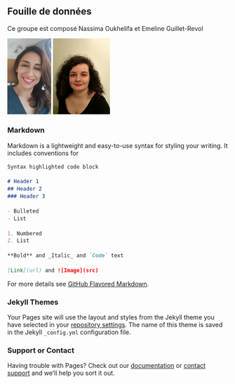 ## Fouille de données

Ce groupe est composé Nassima Oukhelifa et Emeline Guillet-Revol

<img src="IMG_20190819_181041.jpg" width="100"> <img src="Photos_Emeline.jpg" width="130">

### Markdown

Markdown is a lightweight and easy-to-use syntax for styling your writing. It includes conventions for

```markdown
Syntax highlighted code block

# Header 1
## Header 2
### Header 3

- Bulleted
- List

1. Numbered
2. List

**Bold** and _Italic_ and `Code` text

[Link](url) and ![Image](src)
```

For more details see [GitHub Flavored Markdown](https://guides.github.com/features/mastering-markdown/).

### Jekyll Themes

Your Pages site will use the layout and styles from the Jekyll theme you have selected in your [repository settings](https://github.com/EmelineGR/USID13_Fouille_de_donnees/settings). The name of this theme is saved in the Jekyll `_config.yml` configuration file.

### Support or Contact


Having trouble with Pages? Check out our [documentation](https://docs.github.com/categories/github-pages-basics/) or [contact support](https://support.github.com/contact) and we’ll help you sort it out.
  
